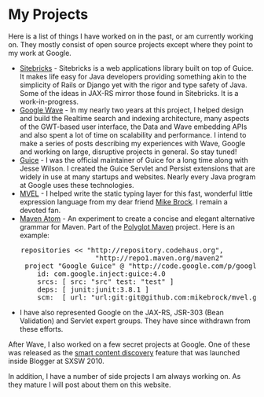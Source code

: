 <meta noindex/>

# My Projects

Here is a list of things I have worked on in the past, or am currently working on. They mostly
consist of open source projects except where they point to my work at Google.

  * [Sitebricks](https://github.com/dhanji/sitebricks) - Sitebricks is a web applications library built on top of Guice. It
    makes life easy for Java developers providing something akin to the simplicity of Rails or
    Django yet with the rigor and type safety of Java. Some of the ideas in JAX-RS mirror
    those found in Sitebricks. It is a work-in-progress.
  * [Google Wave](http://wave.google.com) - In my nearly two years at this project, I helped design and build the
    Realtime search and indexing architecture, many aspects of the GWT-based user interface,
    the Data and Wave embedding APIs and also spent a lot of time on scalability and
    performance. I intend to make a series of posts describing my experiences with Wave,
    Google and working on large, disruptive projects in general. So stay tuned!
  * [Guice](http://code.google.com/p/google-guice) - I was the official maintainer of Guice for a
    long time along with Jesse Wilson. I created the Guice Servlet and Persist extensions that are
    widely in use at many startups and websites. Nearly every Java program at Google uses these
    technologies.
  * [MVEL](http://mvel.codehaus.org) - I helped write the static typing layer for this fast,
    wonderful little expression language from my dear friend [Mike Brock](http://twitter.com/brockm).
     I remain a devoted fan.
  * [Maven Atom](https://github.com/sonatype/polyglot-maven/tree/master/pmaven-atom) - An experiment
   to create a concise and elegant alternative grammar for Maven. Part of the
    [Polyglot Maven](http://polyglot.sonatype.org/) project. Here is an example:
<pre>   repositories << "http://repository.codehaus.org",
                     "http://repo1.maven.org/maven2"
    project "Google Guice" @ "http://code.google.com/p/google-guice"
       id: com.google.inject:guice:4.0
       srcs: [ src: "src" test: "test" ]
       deps: [ junit:junit:3.8.1 ]
       scm:  [ url: "url:git:git@github.com:mikebrock/mvel.git" ]</pre>
  * I have also represented Google on the JAX-RS, JSR-303 (Bean Validation) and Servlet expert
    groups. They have since withdrawn from these efforts.

After Wave, I also worked on a few secret projects at Google. One of these was released as the
[smart content discovery](http://googleblog.blogspot.com/2011/03/whats-new-with-blogger.html)
feature that was launched inside Blogger at SXSW 2010.

In addition, I have a number of side projects I am always working on. As they mature I will post
about them on this website.

